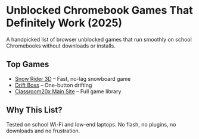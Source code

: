 # Unblocked Chromebook Games That Definitely Work (2025)

A handpicked list of browser unblocked games that run smoothly on school Chromebooks without downloads or installs.

## Top Games
- [Snow Rider 3D](https://classroom20x.com/play/snow-rider-3d) – Fast, no-lag snowboard game
- [Drift Boss](https://classroom20x.com/play/drift-boss) – One-button drifting
- [Classroom20x Main Site](https://classroom20x.com) – Full game library

## Why This List?
Tested on school Wi-Fi and low-end laptops. No flash, no plugins, no downloads and no frustration.
